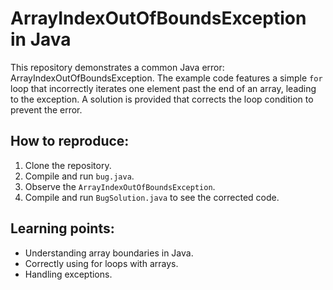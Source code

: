 # ArrayIndexOutOfBoundsException in Java
This repository demonstrates a common Java error: ArrayIndexOutOfBoundsException.  The example code features a simple `for` loop that incorrectly iterates one element past the end of an array, leading to the exception.  A solution is provided that corrects the loop condition to prevent the error.

## How to reproduce:
1. Clone the repository.
2. Compile and run `bug.java`.
3. Observe the `ArrayIndexOutOfBoundsException`.
4. Compile and run `BugSolution.java` to see the corrected code.

## Learning points:
- Understanding array boundaries in Java.
- Correctly using for loops with arrays.
- Handling exceptions.